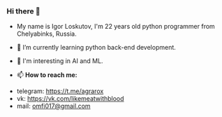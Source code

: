 ### Hi there 👋

- My name is Igor Loskutov, I'm 22 years old python programmer from Chelyabinks, Russia.
- 🌱 I’m currently learning python back-end development.
- 🤔 I'm interesting in AI and ML.

- 📫 **How to reach me:**
* telegram: https://t.me/agrarox
* vk: https://vk.com/likemeatwithblood
* mail: omfi017@gmail.com
